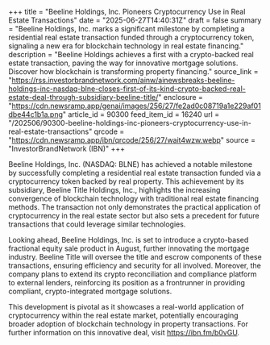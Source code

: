 +++
title = "Beeline Holdings, Inc. Pioneers Cryptocurrency Use in Real Estate Transactions"
date = "2025-06-27T14:40:31Z"
draft = false
summary = "Beeline Holdings, Inc. marks a significant milestone by completing a residential real estate transaction funded through a cryptocurrency token, signaling a new era for blockchain technology in real estate financing."
description = "Beeline Holdings achieves a first with a crypto-backed real estate transaction, paving the way for innovative mortgage solutions. Discover how blockchain is transforming property financing."
source_link = "https://rss.investorbrandnetwork.com/ainw/ainewsbreaks-beeline-holdings-inc-nasdaq-blne-closes-first-of-its-kind-crypto-backed-real-estate-deal-through-subsidiary-beeline-title/"
enclosure = "https://cdn.newsramp.app/genai/images/256/27/fe2ad0c08719a1e229af01dbe44c1b1a.png"
article_id = 90300
feed_item_id = 16240
url = "/202506/90300-beeline-holdings-inc-pioneers-cryptocurrency-use-in-real-estate-transactions"
qrcode = "https://cdn.newsramp.app/ibn/qrcode/256/27/wait4wzw.webp"
source = "InvestorBrandNetwork (IBN)"
+++

<p>Beeline Holdings, Inc. (NASDAQ: BLNE) has achieved a notable milestone by successfully completing a residential real estate transaction funded via a cryptocurrency token backed by real property. This achievement by its subsidiary, Beeline Title Holdings, Inc., highlights the increasing convergence of blockchain technology with traditional real estate financing methods. The transaction not only demonstrates the practical application of cryptocurrency in the real estate sector but also sets a precedent for future transactions that could leverage similar technologies.</p><p>Looking ahead, Beeline Holdings, Inc. is set to introduce a crypto-based fractional equity sale product in August, further innovating the mortgage industry. Beeline Title will oversee the title and escrow components of these transactions, ensuring efficiency and security for all involved. Moreover, the company plans to extend its crypto reconciliation and compliance platform to external lenders, reinforcing its position as a frontrunner in providing compliant, crypto-integrated mortgage solutions.</p><p>This development is pivotal as it showcases a real-world application of cryptocurrency within the real estate market, potentially encouraging broader adoption of blockchain technology in property transactions. For further information on this innovative deal, visit <a href='https://ibn.fm/b0vGU' rel='nofollow' target='_blank'>https://ibn.fm/b0vGU</a>.</p>